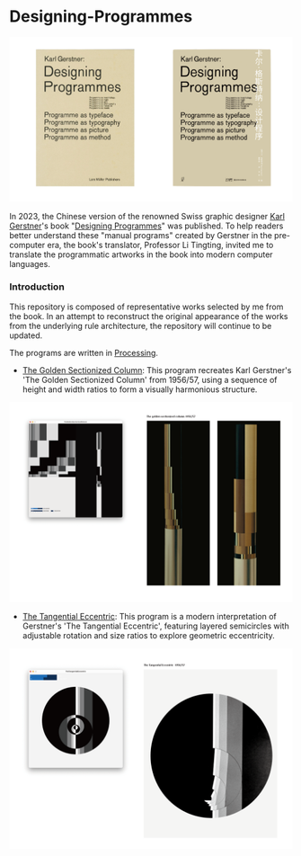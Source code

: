 # Designing-Programmes

![Designing Programmes](assets/designing-programmes.png)

In 2023, the Chinese version of the renowned Swiss graphic designer [Karl Gerstner](https://en.wikipedia.org/wiki/Karl_Gerstner)'s book "[Designing Programmes](https://dl.acm.org/doi/10.5555/1564986)" was published. To help readers better understand these "manual programs" created by Gerstner in the pre-computer era, the book's translator, Professor Li Tingting, invited me to translate the programmatic artworks in the book into modern computer languages.

### Introduction

This repository is composed of representative works selected by me from the book. In an attempt to reconstruct the original appearance of the works from the underlying rule architecture, the repository will continue to be updated.

The programs are written in [Processing](https://processing.org/).

- [The Golden Sectionized Column](./TheGoldenSectionizedColumn): This program recreates Karl Gerstner's 'The Golden Sectionized Column' from 1956/57, using a sequence of height and width ratios to form a visually harmonious structure.

![The Golden Sectionized Column](assets/TheGoldenSectionizedColumn.png)

- [The Tangential Eccentric](./TheTangentialEccentric): This program is a modern interpretation of Gerstner's 'The Tangential Eccentric', featuring layered semicircles with adjustable rotation and size ratios to explore geometric eccentricity.

![The Tangential Eccentric](assets/TheTangentialEccentric.png)
